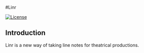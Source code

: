 #Linr

[![License](https://img.shields.io/badge/license-AGPL-blue.svg)](https://github.com/DittmerK/Linr/blob/master/LICENSE.md)

## Introduction

Linr is a new way of taking line notes for theatrical productions. 